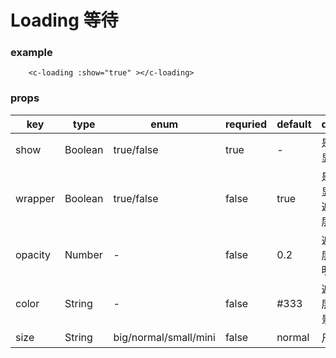 # Loading 等待

### example

<loading-index />

```
    <c-loading :show="true" ></c-loading>
```

### props

| key     | type    | enum                  | requried | default | desc           |
| ------- | ------- | --------------------- | -------- | ------- | -------------- |
| show    | Boolean | true/false            | true     | -       | 是否显示       |
| wrapper | Boolean | true/false            | false    | true    | 是否显示遮罩层 |
| opacity | Number  | -                     | false    | 0.2     | 遮罩层透明度   |
| color   | String  | -                     | false    | #333    | 遮罩层背景色   |
| size    | String  | big/normal/small/mini | false    | normal  | 尺寸           |
